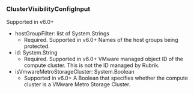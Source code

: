 ### ClusterVisibilityConfigInput
Supported in v6.0+

- hostGroupFilter: list of System.Strings
  - Required. Supported in v6.0+
Names of the host groups being protected.
- id: System.String
  - Required. Supported in v6.0+
VMware managed object ID of the compute cluster. This is not the ID managed by Rubrik.
- isVmwareMetroStorageCluster: System.Boolean
  - Supported in v6.0+
A Boolean that specifies whether the compute cluster is a VMware Metro Storage Cluster.
